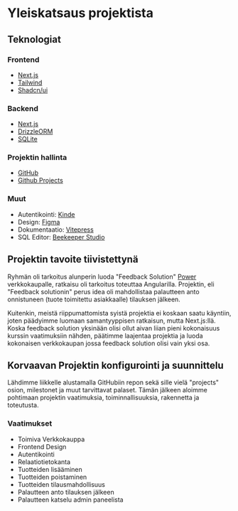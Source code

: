 # Yleiskatsaus projektista

## Teknologiat

### Frontend

- [Next.js](https://nextjs.org/)
- [Tailwind](https://tailwindcss.com/)
- [Shadcn/ui](https://ui.shadcn.com/)

### Backend

- [Next.js](https://nextjs.org/)
- [DrizzleORM](https://orm.drizzle.team/)
- [SQLite](https://www.sqlite.org/index.html)

### Projektin hallinta

- [GitHub](https://github.com/juhamikael/ICT-Project-Feedback-Solution)
- [Github Projects](https://github.com/users/juhamikael/projects/1)

### Muut

- Autentikointi: [Kinde](https://kinde.com/)
- Design: [Figma](https://www.figma.com/file/c1rTiFe2RW8bAWI3Fp0uq8/Untitled?type=design&node-id=0%3A1&mode=design&t=YquwgrzKO4fnRh9e-1)
- Dokumentaatio: [Vitepress](https://vitepress.vuejs.org/)
- SQL Editor: [Beekeeper Studio](https://www.beekeeperstudio.io/)

## Projektin tavoite tiivistettynä

Ryhmän oli tarkoitus alunperin luoda "Feedback Solution" [Power](https://www.power.fi/) verkkokaupalle, ratkaisu oli tarkoitus toteuttaa Angularilla. Projektin, eli "Feedback solutionin" perus idea oli mahdollistaa palautteen anto onnistuneen (tuote toimitettu asiakkaalle) tilauksen jälkeen.

Kuitenkin, meistä riippumattomista syistä projektia ei koskaan saatu käyntiin, joten päädyimme luomaan samantyyppisen ratkaisun, mutta Next.js:llä.
Koska feedback solution yksinään olisi ollut aivan liian pieni kokonaisuus kurssin vaatimuksiin nähden, päätimme laajentaa projektia ja luoda kokonaisen verkkokaupan jossa feedback solution olisi vain yksi osa.

<!-- Projekti eteni Semi Scrum tyyppisesti, joissa jokaiselle sprintille luotiin GitHubissa oma milestone ja määriteltiin niille issuet, koska ryhmässä on vain 2 jäsentä, ei varsinaista scrum masteria tai scrum meetingtejä ollut, vaan molemmat osapuolet olivat tietoisia projektin tilanteesta ja etenemisestä GitHubin projects boardin kautta. -->

## Korvaavan Projektin konfigurointi ja suunnittelu

Lähdimme liikkelle alustamalla GitHubiin repon sekä sille vielä "projects" osion, milestonet ja muut tarvittavat palaset. Tämän jälkeen aloimme pohtimaan projektin vaatimuksia, toiminnallisuuksia, rakennetta ja toteutusta.

### Vaatimukset

- Toimiva Verkkokauppa
- Frontend Design
- Autentikointi
- Relaatiotietokanta
- Tuotteiden lisääminen
- Tuotteiden poistaminen
- Tuotteiden tilausmahdollisuus
- Palautteen anto tilauksen jälkeen
- Palautteen katselu admin paneelista
